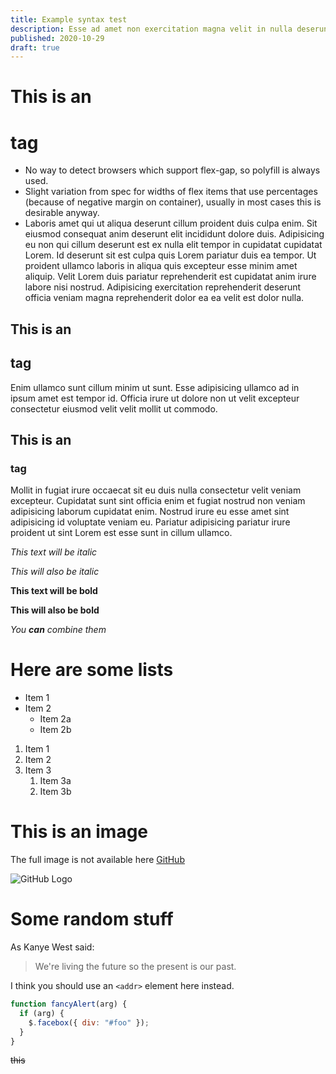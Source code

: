 ```yaml
---
title: Example syntax test
description: Esse ad amet non exercitation magna velit in nulla deserunt veniam culpa cupidatat pariatur. Minim dolor quis pariatur ex cillum officia esse aliquip quis.
published: 2020-10-29
draft: true
---
```


# This is an <h1> tag

- No way to detect browsers which support flex-gap, so polyfill is always used.
- Slight variation from spec for widths of flex items that use percentages (because of negative margin on container), usually in most cases this is desirable anyway.
- Laboris amet qui ut aliqua deserunt cillum proident duis culpa enim. Sit eiusmod consequat anim deserunt elit incididunt dolore duis. Adipisicing eu non qui cillum deserunt est ex nulla elit tempor in cupidatat cupidatat Lorem. Id deserunt sit est culpa quis Lorem pariatur duis ea tempor. Ut proident ullamco laboris in aliqua quis excepteur esse minim amet aliquip. Velit Lorem duis pariatur reprehenderit est cupidatat anim irure labore nisi nostrud. Adipisicing exercitation reprehenderit deserunt officia veniam magna reprehenderit dolor ea ea velit est dolor nulla.

## This is an <h2> tag

Enim ullamco sunt cillum minim ut sunt. Esse adipisicing ullamco ad in ipsum amet est tempor id. Officia irure ut dolore non ut velit excepteur consectetur eiusmod velit velit mollit ut commodo.

## This is an <h3> tag

Mollit in fugiat irure occaecat sit eu duis nulla consectetur velit veniam excepteur. Cupidatat sunt sint officia enim et fugiat nostrud non veniam adipisicing laborum cupidatat enim. Nostrud irure eu esse amet sint adipisicing id voluptate veniam eu. Pariatur adipisicing pariatur irure proident ut sint Lorem est esse sunt in cillum ullamco.

_This text will be italic_

_This will also be italic_

**This text will be bold**

**This will also be bold**

_You **can** combine them_

# Here are some lists

- Item 1
- Item 2
  - Item 2a
  - Item 2b

1. Item 1
2. Item 2
3. Item 3
   1. Item 3a
   2. Item 3b

# This is an image

The full image is not available here [GitHub](http://github.com)

![GitHub Logo](/profile.png)

# Some random stuff

As Kanye West said:

> We're living the future so the present is our past.

I think you should use an `<addr>` element here instead.

```javascript
function fancyAlert(arg) {
  if (arg) {
    $.facebox({ div: "#foo" });
  }
}
```

~~this~~
